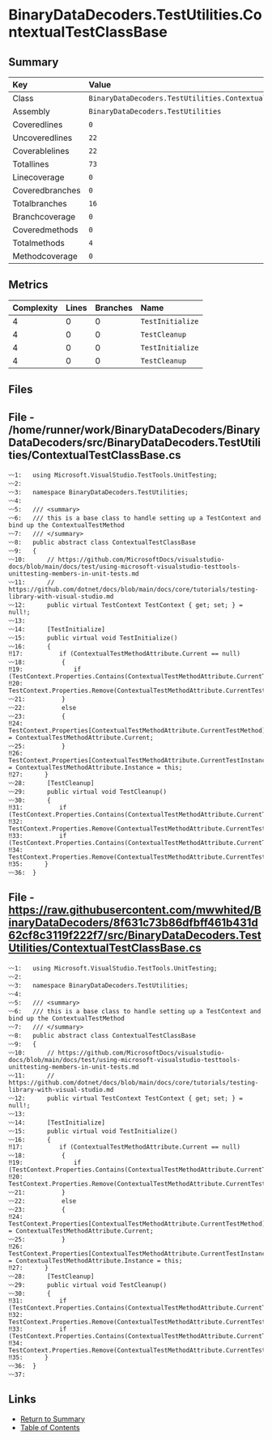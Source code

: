 ﻿# BinaryDataDecoders.TestUtilities.ContextualTestClassBase

## Summary

| Key             | Value                                                      |
| :-------------- | :--------------------------------------------------------- |
| Class           | `BinaryDataDecoders.TestUtilities.ContextualTestClassBase` |
| Assembly        | `BinaryDataDecoders.TestUtilities`                         |
| Coveredlines    | `0`                                                        |
| Uncoveredlines  | `22`                                                       |
| Coverablelines  | `22`                                                       |
| Totallines      | `73`                                                       |
| Linecoverage    | `0`                                                        |
| Coveredbranches | `0`                                                        |
| Totalbranches   | `16`                                                       |
| Branchcoverage  | `0`                                                        |
| Coveredmethods  | `0`                                                        |
| Totalmethods    | `4`                                                        |
| Methodcoverage  | `0`                                                        |

## Metrics

| Complexity | Lines | Branches | Name             |
| :--------- | :---- | :------- | :--------------- |
| 4          | 0     | 0        | `TestInitialize` |
| 4          | 0     | 0        | `TestCleanup`    |
| 4          | 0     | 0        | `TestInitialize` |
| 4          | 0     | 0        | `TestCleanup`    |

## Files

## File - /home/runner/work/BinaryDataDecoders/BinaryDataDecoders/src/BinaryDataDecoders.TestUtilities/ContextualTestClassBase.cs

```CSharp
〰1:   using Microsoft.VisualStudio.TestTools.UnitTesting;
〰2:   
〰3:   namespace BinaryDataDecoders.TestUtilities;
〰4:   
〰5:   /// <summary>
〰6:   /// this is a base class to handle setting up a TestContext and bind up the ContextualTestMethod
〰7:   /// </summary>
〰8:   public abstract class ContextualTestClassBase
〰9:   {
〰10:      // https://github.com/MicrosoftDocs/visualstudio-docs/blob/main/docs/test/using-microsoft-visualstudio-testtools-unittesting-members-in-unit-tests.md
〰11:      // https://github.com/dotnet/docs/blob/main/docs/core/tutorials/testing-library-with-visual-studio.md
〰12:      public virtual TestContext TestContext { get; set; } = null!;
〰13:  
〰14:      [TestInitialize]
〰15:      public virtual void TestInitialize()
〰16:      {
‼17:          if (ContextualTestMethodAttribute.Current == null)
〰18:          {
‼19:              if (TestContext.Properties.Contains(ContextualTestMethodAttribute.CurrentTestMethod))
‼20:                  TestContext.Properties.Remove(ContextualTestMethodAttribute.CurrentTestMethod);
〰21:          }
〰22:          else
〰23:          {
‼24:              TestContext.Properties[ContextualTestMethodAttribute.CurrentTestMethod] = ContextualTestMethodAttribute.Current;
〰25:          }
‼26:          TestContext.Properties[ContextualTestMethodAttribute.CurrentTestInstance] = ContextualTestMethodAttribute.Instance = this;
‼27:      }
〰28:      [TestCleanup]
〰29:      public virtual void TestCleanup()
〰30:      {
‼31:          if (TestContext.Properties.Contains(ContextualTestMethodAttribute.CurrentTestMethod))
‼32:              TestContext.Properties.Remove(ContextualTestMethodAttribute.CurrentTestMethod);
‼33:          if (TestContext.Properties.Contains(ContextualTestMethodAttribute.CurrentTestInstance))
‼34:              TestContext.Properties.Remove(ContextualTestMethodAttribute.CurrentTestInstance);
‼35:      }
〰36:  }
```

## File - https://raw.githubusercontent.com/mwwhited/BinaryDataDecoders/8f631c73b86dfbff461b431d62cf8c3119f222f7/src/BinaryDataDecoders.TestUtilities/ContextualTestClassBase.cs

```CSharp
〰1:   using Microsoft.VisualStudio.TestTools.UnitTesting;
〰2:   
〰3:   namespace BinaryDataDecoders.TestUtilities;
〰4:   
〰5:   /// <summary>
〰6:   /// this is a base class to handle setting up a TestContext and bind up the ContextualTestMethod
〰7:   /// </summary>
〰8:   public abstract class ContextualTestClassBase
〰9:   {
〰10:      // https://github.com/MicrosoftDocs/visualstudio-docs/blob/main/docs/test/using-microsoft-visualstudio-testtools-unittesting-members-in-unit-tests.md
〰11:      // https://github.com/dotnet/docs/blob/main/docs/core/tutorials/testing-library-with-visual-studio.md
〰12:      public virtual TestContext TestContext { get; set; } = null!;
〰13:  
〰14:      [TestInitialize]
〰15:      public virtual void TestInitialize()
〰16:      {
‼17:          if (ContextualTestMethodAttribute.Current == null)
〰18:          {
‼19:              if (TestContext.Properties.Contains(ContextualTestMethodAttribute.CurrentTestMethod))
‼20:                  TestContext.Properties.Remove(ContextualTestMethodAttribute.CurrentTestMethod);
〰21:          }
〰22:          else
〰23:          {
‼24:              TestContext.Properties[ContextualTestMethodAttribute.CurrentTestMethod] = ContextualTestMethodAttribute.Current;
〰25:          }
‼26:          TestContext.Properties[ContextualTestMethodAttribute.CurrentTestInstance] = ContextualTestMethodAttribute.Instance = this;
‼27:      }
〰28:      [TestCleanup]
〰29:      public virtual void TestCleanup()
〰30:      {
‼31:          if (TestContext.Properties.Contains(ContextualTestMethodAttribute.CurrentTestMethod))
‼32:              TestContext.Properties.Remove(ContextualTestMethodAttribute.CurrentTestMethod);
‼33:          if (TestContext.Properties.Contains(ContextualTestMethodAttribute.CurrentTestInstance))
‼34:              TestContext.Properties.Remove(ContextualTestMethodAttribute.CurrentTestInstance);
‼35:      }
〰36:  }
〰37:  
```

## Links

* [Return to Summary](Summary.md)
* [Table of Contents](../TOC.md)

